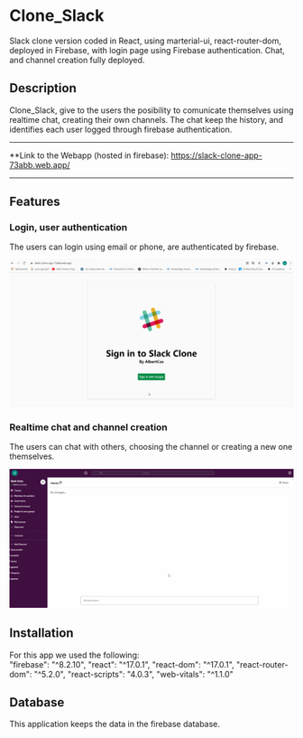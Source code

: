 # Clone_Slack
Slack clone version coded in React, using marterial-ui, react-router-dom, deployed in Firebase, with login page using Firebase authentication.  Chat, and channel creation fully deployed.


## Description
Clone_Slack, give to the users the posibility to comunicate themselves using realtime chat, creating their own channels. The chat keep the history, and identifies each user logged through firebase authentication.

-------------------------------------------------------------------------------------------------------------------------------------------------------------------------------

**Link to the Webapp (hosted in firebase): https://slack-clone-app-73abb.web.app/

-------------------------------------------------------------------------------------------------------------------------------------------------------------------------------

## Features

### **Login, user authentication**
The users can login using email or phone, are authenticated by firebase.

![](https://github.com/AlbertCos/Clone_Slack/blob/master/slackgif1.gif)


### **Realtime chat and channel creation**
The users can chat with others, choosing the channel or creating a new one themselves.

![](https://github.com/AlbertCos/Clone_Slack/blob/master/slackgif2.gif)


## Installation
For this app we used the following:  
    "firebase": "^8.2.10",
    "react": "^17.0.1",
    "react-dom": "^17.0.1",
    "react-router-dom": "^5.2.0",
    "react-scripts": "4.0.3",
    "web-vitals": "^1.1.0"



## Database
This application keeps the data in the firebase database.
